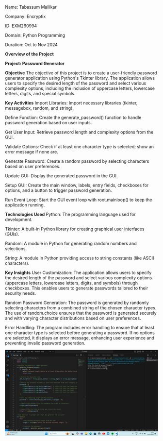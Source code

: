 Name: Tabassum Mallikar

Company: Encryptix

ID: EXM260994

Domain: Python Programming

Duration: Oct to Nov 2024

**Overview of the Project**

**Project: Password Generator**

**Objective**
The objective of this project is to create a user-friendly password generator application using Python's Tkinter library. The application allows users to specify the desired length of the password and select various complexity options, including the inclusion of uppercase letters, lowercase letters, digits, and special symbols.

**Key Activities**
Import Libraries: Import necessary libraries (tkinter, messagebox, random, and string).

Define Function: Create the generate_password() function to handle password generation based on user inputs.

Get User Input: Retrieve password length and complexity options from the GUI.

Validate Options: Check if at least one character type is selected; show an error message if none are.

Generate Password: Create a random password by selecting characters based on user preferences.

Update GUI: Display the generated password in the GUI.

Setup GUI: Create the main window, labels, entry fields, checkboxes for options, and a button to trigger password generation.

Run Event Loop: Start the GUI event loop with root.mainloop() to keep the application running.

**Technologies Used**
Python: The programming language used for development.

Tkinter: A built-in Python library for creating graphical user interfaces (GUIs).

Random: A module in Python for generating random numbers and selections.

String: A module in Python providing access to string constants (like ASCII characters).

**Key Insights**
User Customization: The application allows users to specify the desired length of the password and select various complexity options (uppercase letters, lowercase letters, digits, and symbols) through checkboxes. This enables users to generate passwords tailored to their security needs.

Random Password Generation: The password is generated by randomly selecting characters from a combined string of the chosen character types. The use of random.choice ensures that the password is generated securely and with varying character distributions based on user preferences.

Error Handling: The program includes error handling to ensure that at least one character type is selected before generating a password. If no options are selected, it displays an error message, enhancing user experience and preventing invalid password generation.



![image alt](https://github.com/tabassummallikar/Encryptix-Task3/blob/9cb6cc48d99dc285f1e4cb8f71b6483c6bc4715c/Screenshot%20(9).png)
